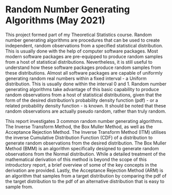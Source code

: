 # Random Number Generating Algorithms (May 2021)

This project formed part of my Theoretical Statistics course. Random number generating algorithms are procedures that can be used to create independent, random observations from a specified statistical distribution. This is usually done with the help of computer software packages. Most modern software packages are pre-equipped to produce random samples from a host of statistical distributions. Nevertheless, it is still useful to understand how these software packages produce random samples from these distributions. Almost all software packages are capable of uniformly generating random real numbers within a fixed interval - a Uniform distribution. This is usually done within the interval 0 and 1. Random number generating algorithms take advantage of this basic capability to produce random observations from a host of statistical distributions, given that the form of the desired distribution’s probability density function (pdf) - or a related probability density function - is known. It should be noted that these random observations are actually pseudo random, rather than truly random.

This report investigates 3 common random number generating algorithms. The Inverse Transform Method, the Box Muller Method, as well as the Acceptance Rejection Method. The Inverse Transform Method (ITM) utilises the inverse Cumulative Distribution Function (CDF) of a distribution to generate random observations from the desired distribution. The Box Muller Method (BMM) is an algorithm specifically designed to generate random observations from the Normal distribution. While a detailed treatment of the mathematical derivation of this method is beyond the scope of this introductory report, a brief overview of some of the key concepts in the derivation are provided. Lastly, the Acceptance Rejection Method (ARM) is an algorithm that samples from a target distribution by comparing the pdf of the target distribution to the pdf of an alternative distribution that is easy to sample from.
